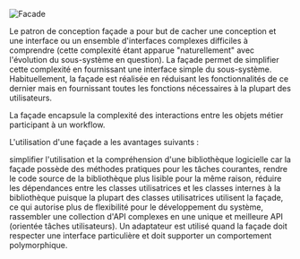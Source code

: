 ![Facade](UML_DP_Façade.png)

Le patron de conception façade a pour but de cacher une conception et une interface ou un ensemble d'interfaces 
complexes difficiles à comprendre (cette complexité étant apparue "naturellement" avec l'évolution du 
sous-système en question). La façade permet de simplifier cette complexité en fournissant une interface simple 
du sous-système. Habituellement, la façade est réalisée en réduisant les fonctionnalités de ce dernier mais en 
fournissant toutes les fonctions nécessaires à la plupart des utilisateurs.

La façade encapsule la complexité des interactions entre les objets métier participant à un workflow.

L'utilisation d'une façade a les avantages suivants :

simplifier l'utilisation et la compréhension d'une bibliothèque logicielle car la façade possède des méthodes pratiques
 pour les tâches courantes,
rendre le code source de la bibliothèque plus lisible pour la même raison,
réduire les dépendances entre les classes utilisatrices et les classes internes à la bibliothèque puisque la plupart 
des classes utilisatrices utilisent la façade, ce qui autorise plus de flexibilité pour le développement du système,
rassembler une collection d'API complexes en une unique et meilleure API (orientée tâches utilisateurs).
Un adaptateur est utilisé quand la façade doit respecter une interface particulière et doit supporter un comportement
 polymorphique.
